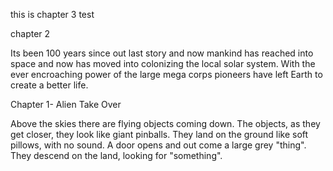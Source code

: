 
this is chapter 3 test


chapter 2 

Its been 100 years since out last story and now mankind has reached into space and now has moved into colonizing the local solar system.  With the ever encroaching power of the large mega corps pioneers have left Earth to create a better life.

Chapter 1- Alien Take Over

Above the skies there are flying objects coming down.
The objects, as they get closer, they look like giant pinballs.
They land on the ground like soft pillows, with no sound.
A door opens and out come a large grey "thing".
They descend on the land, looking for "something".


